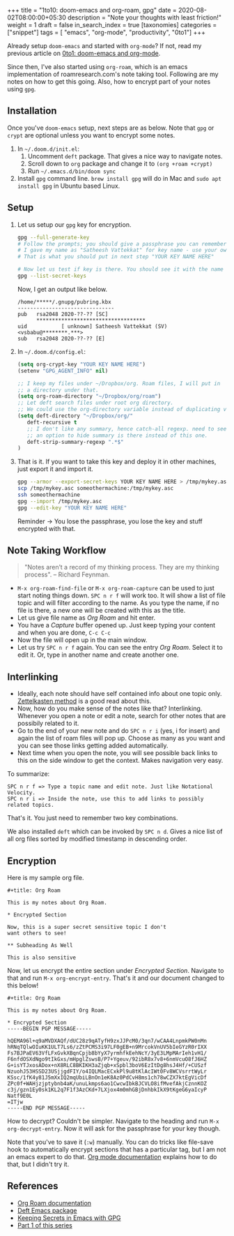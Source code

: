 +++
title = "1to10: doom-emacs and org-roam, gpg"
date = 2020-08-02T08:00:00+05:30
description = "Note your thoughts with least friction!"
weight = 1
draft = false
in_search_index = true
[taxonomies]
categories = ["snippet"]
tags = [ "emacs", "org-mode", "productivity", "0to1"]
+++

Already setup `doom-emacs` and started with `org-mode`? If not, read my
previous article on [0to1: doom-emacs and org-mode](/twenties/doom_emacs_org_0_to_1/).

Since then, I've also started using `org-roam`, which is an emacs implementation
of roamresearch.com's note taking tool. Following are my notes on how to get this going.
Also, how to encrypt part of your notes using `gpg`.

<!-- more -->

## Installation

Once you've `doom-emacs` setup, next steps are as below. Note that `gpg` or `crypt` are optional
unless you want to encrypt some notes.

1. In `~/.doom.d/init.el`:
   1. Uncomment `deft` package. That gives a nice way to navigate notes.
   2. Scroll down to `org` package and change it to `(org +roam +crypt)`
   3. Run `~/.emacs.d/bin/doom sync`
2. Install `gpg` command line.  `brew install gpg` will do in Mac and `sudo apt install gpg` in Ubuntu based Linux.

## Setup
1. Let us setup our `gpg` key for encryption.
   ```sh
   gpg --full-generate-key
   # Follow the prompts; you should give a passphrase you can remember.
   # I gave my name as "Satheesh Vattekkat" for key name - use your own name. 
   # That is what you should put in next step "YOUR KEY NAME HERE"

   # Now let us test if key is there. You should see it with the name
   gpg --list-secret-keys
   ```
   Now, I get an output like below.
   ```
   /home/*****/.gnupg/pubring.kbx
   -------------------------------
   pub   rsa2048 2020-??-?? [SC]
         ***********************************
   uid           [ unknown] Satheesh Vattekkat (SV) <vsbabu@********.***>
   sub   rsa2048 2020-??-?? [E]
   ```
2. In `~/.doom.d/config.el`:
   ```lisp
   (setq org-crypt-key "YOUR KEY NAME HERE")
   (setenv "GPG_AGENT_INFO" nil)

   ;; I keep my files under ~/Dropbox/org. Roam files, I will put in 
   ;; a directory under that.
   (setq org-roam-directory "~/Dropbox/org/roam")
   ;; Let deft search files under root org directory.
   ;; We could use the org-directory variable instead of duplicating values
   (setq deft-directory "~/Dropbox/org/"
      deft-recursive t
      ;; I don't like any summary, hence catch-all regexp. need to see if
      ;; an option to hide summary is there instead of this one.
      deft-strip-summary-regexp ".*$"
   )
   ```
3. That is it. If you want to take this key and deploy it in other machines, just export it and import it.
   ```sh
   gpg --armor --export-secret-keys YOUR KEY NAME HERE > /tmp/mykey.asc
   scp /tmp/mykey.asc someothermachine:/tmp/mykey.asc
   ssh someothermachine
   gpg --import /tmp/mykey.asc
   gpg --edit-key "YOUR KEY NAME HERE"
   ```

   Reminder -> You lose the passphrase, you lose the key and stuff encrypted with that.

## Note Taking Workflow

> "Notes aren’t a record of my thinking process. They are my thinking process". 
> – Richard Feynman.

* `M-x org-roam-find-file` or `M-x org-roam-capture` can be used to just start noting things down.
  `SPC n r f` will work too. It will show a list of file topic and will filter according to the name.
  As you type the name, if no file is there, a new one will be created with this as the title.
* Let us give file name as *Org Roam* and hit enter.
* You have a *Capture* buffer opened up. Just keep typing your content and when you are done, `C-c C-c`
* Now the file will open up in the main window. 
* Let us try `SPC n r f` again. You can see the entry *Org Roam*. Select it to edit it. Or, type
  in another name and create another one.

## Interlinking

* Ideally, each note should have self contained info about one topic only. 
  [Zettelkasten method](https://en.wikipedia.org/wiki/Zettelkasten) is a good
  read about this.
* Now, how do you make sense of the notes like that? Interlinking. Whenever you
  open a note or edit a note, search for other notes that are possibily related to it.
* Go to the end of your new note and do `SPC n r i` (yes, i for insert) and again the
  list of roam files will pop up. Choose as many as you want and you can see those
  links getting added automatically.
* Next time when you open the note, you will see possible back links to this on the
  side window to get the context. Makes navigation very easy.


To summarize:

   ```
   SPC n r f => Type a topic name and edit note. Just like Notational Velocity.
   SPC n r i => Inside the note, use this to add links to possibly related topics.
   ```

That's it. You just need to remember two key combinations.

We also installed `deft` which can be invoked by `SPC n d`. Gives a nice list of all org
files sorted by modified timestamp in descending order.

## Encryption
Here is my sample org file.

```
#+title: Org Roam

This is my notes about Org Roam.

* Encrypted Section

Now, this is a super secret sensitive topic I don't
want others to see!

** Subheading As Well

This is also sensitive
```

Now, let us encrypt the entire section under *Encrypted Section*. Navigate to that and
run `M-x org-encrypt-entry`. That's it and our document changed to this below!

```
#+title: Org Roam

This is my notes about Org Roam.

* Encrypted Section
-----BEGIN PGP MESSAGE-----

hQEMA96l+q9aMVDXAQf/dUC28z9qATyfH9zxJJPcM0/3qn7/wCAA4LnpmkPW0nMn
hRNqTQlwOIuKK1ULT7Ls6/zZtPCMS3i97LF0gEB+n9MrcokVnUV5bIeGYzR0rIXX
Fs7BJPaEV63VfLFxGvkXBqnCpjb8bYyX7yrmhfkEehNcY/3yE3LMpMArIeh1vH1/
F6nfdOSXdNgo9tIkGxs/mHpglZswsB/P7+Ygeuv/92ibR8x7v8+6nmVcuO8fJ6HZ
G+isYTJxosADox+nX8RLC8BKIKH3aZjqb+xSpbl3boV6EzItDg8hsJ4Hf/+CUSzf
NzuohJ53HSSD23USjjgdFIY/o4IQLMacECxkPl9u8tKlAcIWt0Fv8WCVsrrtWyLr
KSsc/1fK4y81J5mXxIQ2mqUbiLBnOn1eK8Az0PdCvH8ms1ch78wCZX7ktEgVicDf
ZPc0f+WAHjzjptybnb4aK/unuLkmps6ao1CwcwIbkBJCVLO8ifMvefAkjCznnKOZ
c3j/gzn1Ey0sk1KL2q7F1f3AzCKd+7LXjox4m0mhGBjDnhbkIkX9tKgeG6yaIcyP
Natf9E0L
=ITjw
-----END PGP MESSAGE-----

```

How to decrypt? Couldn't be simpler. Navigate to the heading and run
`M-x org-decrypt-entry`. Now it will ask for the passphrase for your
key though. 

Note that you've to save it (`:w`) manually. You can do
tricks like file-save hook to automatically encrypt sections that has
a particular tag, but I am not an emacs expert to do that. [Org mode documentation](https://www.gnu.org/software/emacs/manual/html_node/org/org_002dcrypt.html) explains how to do that,
but I didn't try it.

## References

* [Org Roam documentation](https://org-roam.readthedocs.io/en/master/)
* [Deft Emacs package](https://jblevins.org/projects/deft/)
* [Keeping Secrets in Emacs with GPG](https://www.masteringemacs.org/article/keeping-secrets-in-emacs-gnupg-auth-sources)
* [Part 1 of this series](/twenties/doom_emacs_org_0_to_1/)